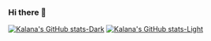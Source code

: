 ### Hi there 👋

[![Kalana's GitHub stats-Dark](https://github-readme-stats.vercel.app/api?username=kalanaratnayake&show_icons=true&theme=dark#gh-dark-mode-only)](https://github.com/anuraghazra/github-readme-stats#gh-dark-mode-only)
[![Kalana's GitHub stats-Light](https://github-readme-stats.vercel.app/api?username=kalanaratnayake&show_icons=true&theme=default#gh-light-mode-only)](https://github.com/anuraghazra/github-readme-stats#gh-light-mode-only)

<!--
**KalanaRatnayake/KalanaRatnayake** is a ✨ _special_ ✨ repository because its `README.md` (this file) appears on your GitHub profile.

Here are some ideas to get you started:

- 🔭 I’m currently working on ...
- 🌱 I’m currently learning ...
- 👯 I’m looking to collaborate on ...
- 🤔 I’m looking for help with ...
- 💬 Ask me about ...
- 📫 How to reach me: ...
- 😄 Pronouns: ...
- ⚡ Fun fact: ...
-->
